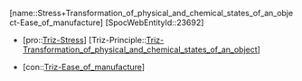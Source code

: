 ﻿---
type: TrizContradiction
aliases:
- Stress+Transformation_of_physical_and_chemical_states_of_an_object-Ease_of_manufacture
license: CC BY-SA 4.0
copyright: https://github.com/SpocWeb
IsDeleted: false
IsReadOnly: false
Confidential: public
tags: 
- Triz/Contradiction
---
[name::Stress+Transformation_of_physical_and_chemical_states_of_an_object-Ease_of_manufacture]
[SpocWebEntityId::23692]
+ [pro::[Triz-Stress](tech/Triz/Parameter/Triz-Stress.md)]
[Triz-Principle::[Triz-Transformation_of_physical_and_chemical_states_of_an_object](tech/Triz/Principle/Triz-Transformation_of_physical_and_chemical_states_of_an_object.md)]
- [con::[Triz-Ease_of_manufacture](tech/Triz/Parameter/Triz-Ease_of_manufacture.md)]

